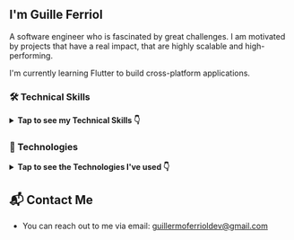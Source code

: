 ## I'm Guille Ferriol
A software engineer who is fascinated by great challenges. I am motivated by projects that have a real impact, that are highly scalable and high-performing.

I'm currently learning Flutter to build cross-platform applications.

### 🛠️ Technical Skills
<details>
<br>
<summary><strong>Tap to see my Technical Skills 👇 </strong></summary>
  <p>- Data manipulation, visualization and processing</p>
  <p>- Data Structures and Algorithms (DSA)</p>
  <p>- Design Patterns</p>
  <p>- Design Principles (SOLID, KISS, YAGNI, GRASP)</p>
  <p>- Object Oriented Programming (OOP), Functional Programming (FP) and Logic Programming </p>
  <p>- Software Architecture</p> 
  <p>- System Design</p> 
</details>

### 🤖 Technologies
<details>
<summary><strong>Tap to see the Technologies I've used 👇 </strong></summary>
<br>
<table>
  <thead>
    <tr>
      <th>Languages</th>
      <th>Frameworks or Libraries</th>
    </tr>
  </thead>
  <tbody>
    <tr>
      <td><img src="https://raw.githubusercontent.com/devicons/devicon/master/icons/python/python-original.svg" alt="python" width="40" height="40"/></td>
      <td>
        <div>
          <img src="https://raw.githubusercontent.com/devicons/devicon/master/icons/fastapi/fastapi-original.svg" alt="Fastapi"  width="35" height="35">
          <img src="https://raw.githubusercontent.com/devicons/devicon/master/icons/pandas/pandas-original.svg" alt="pandas" width="40" height="38"/>
          <img src="https://raw.githubusercontent.com/devicons/devicon/master/icons/matplotlib/matplotlib-original.svg" alt="matplotlib" width="40" height="38"/>
          <img src="https://raw.githubusercontent.com/devicons/devicon/master/icons/plotly/plotly-original.svg" alt="plotly" width="30" height="35"/>
          <img src="https://raw.githubusercontent.com/devicons/devicon/master/icons/scikitlearn/scikitlearn-original.svg" alt="scikitlearn"  width="40" height="40">
          <img src="https://raw.githubusercontent.com/devicons/devicon/master/icons/streamlit/streamlit-original.svg" alt="streamlit" width="40" height="40"/>
        </div>
      </td>
    </tr>
    <tr>
      <td>
        <div>
          <img src="https://raw.githubusercontent.com/devicons/devicon/master/icons/typescript/typescript-original.svg" alt="typescript" width="35" height="35"/>
          <img src="https://raw.githubusercontent.com/devicons/devicon/master/icons/html5/html5-original-wordmark.svg" alt="html5" width="35" height="40"/>
          <img src="https://raw.githubusercontent.com/devicons/devicon/master/icons/css3/css3-original-wordmark.svg" alt="css3" width="35" height="40"/>
        </div>
      </td>
       <td>
         <div>
            <img src="https://raw.githubusercontent.com/devicons/devicon/master/icons/nextjs/nextjs-original.svg" alt="nexjs" width="40" height="40"/>
            <img src="https://raw.githubusercontent.com/devicons/devicon/master/icons/react/react-original-wordmark.svg" alt="react" width="40" height="38"/>
             <img src="https://avatars.githubusercontent.com/u/61727377?s=280&v=4" alt="Module Federation" width="40" height="40"/>
         </div>
       </td>
    </tr>
    <tr>
      <td><img src="https://raw.githubusercontent.com/devicons/devicon/master/icons/go/go-original.svg" alt="golang" width="40" height="38"/></td>
       <td>
         <div>
           <img src="https://raw.githubusercontent.com/gofiber/docs/master/static/img/logo.svg" alt="GO fiber"  width="50" height="40">
         </div>
       </td>
    </tr>
    <tr>
      <td><img src="https://raw.githubusercontent.com/devicons/devicon/master/icons/dart/dart-original.svg" alt="dart" width="35" height="35"/></td>
       <td>
         <div>
           <img src="https://raw.githubusercontent.com/devicons/devicon/master/icons/flutter/flutter-original.svg" alt="Flutter" width="35" height="35">
         </div>
       </td>
    </tr>
    <tr>
      <td><img src="https://raw.githubusercontent.com/devicons/devicon/master/icons/bash/bash-original.svg" alt="css3" width="40" height="38"/></td>
      <td></td>
    </tr>
  </tbody>
</table>

<strong>Databases</strong>
<div>
  <img src="https://avatars.githubusercontent.com/u/14364730?s=200&v=4" alt="scylladb"  width="40" height="40">
  <img src="https://raw.githubusercontent.com/devicons/devicon/master/icons/cassandra/cassandra-original.svg" alt="cassandra"  width="40" height="40">
  <img src="https://raw.githubusercontent.com/devicons/devicon/master/icons/postgresql/postgresql-original.svg" alt="postgresql"  width="40" height="40">
  <img src="https://raw.githubusercontent.com/devicons/devicon/master/icons/mysql/mysql-original.svg" alt="mysql"  width="40" height="40">
  <img src="https://raw.githubusercontent.com/devicons/devicon/master/icons/sqlite/sqlite-original.svg" alt="pandas"  width="40" height="40">
</div>

<strong>Others</strong>
<div>
  <img src="https://raw.githubusercontent.com/devicons/devicon/master/icons/docker/docker-original.svg" alt="docker"  width="50" height="45">
  <img src="https://raw.githubusercontent.com/devicons/devicon/master/icons/postman/postman-original.svg" alt="sqlite"  width="40" height="40">
  <img src="https://raw.githubusercontent.com/devicons/devicon/master/icons/git/git-original.svg" alt="git"  width="40" height="40">
  <img src="https://raw.githubusercontent.com/devicons/devicon/master/icons/jupyter/jupyter-original.svg" alt="git"  width="40" height="40">
</div>

<p><strong>Operating System</strong></p>
<img src="https://raw.githubusercontent.com/devicons/devicon/master/icons/archlinux/archlinux-original.svg" alt="archlinux"  width="40" height="40"> 
</details>



## 📬 Contact Me
- You can reach out to me via email: guillermoferrioldev@gmail.com

<!---
guilleferrioldev/guilleferrioldev is a ✨ special ✨ repository because its `README.md` (this file) appears on your GitHub profile.
You can click the Preview link to take a look at your changes.
--->
